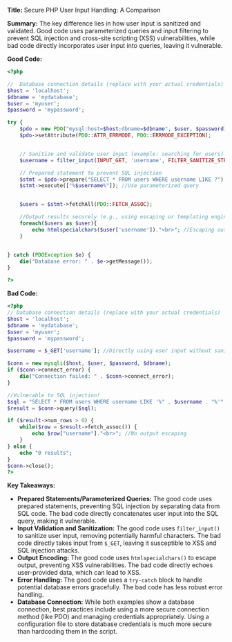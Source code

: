 **Title:** Secure PHP User Input Handling: A Comparison

**Summary:**  The key difference lies in how user input is sanitized and validated.  Good code uses parameterized queries and input filtering to prevent SQL injection and cross-site scripting (XSS) vulnerabilities, while bad code directly incorporates user input into queries, leaving it vulnerable.

**Good Code:**

```php
<?php

//  Database connection details (replace with your actual credentials)
$host = 'localhost';
$dbname = 'mydatabase';
$user = 'myuser';
$password = 'mypassword';

try {
    $pdo = new PDO("mysql:host=$host;dbname=$dbname", $user, $password);
    $pdo->setAttribute(PDO::ATTR_ERRMODE, PDO::ERRMODE_EXCEPTION);


    // Sanitize and validate user input (example: searching for users)
    $username = filter_input(INPUT_GET, 'username', FILTER_SANITIZE_STRING);

    // Prepared statement to prevent SQL injection
    $stmt = $pdo->prepare("SELECT * FROM users WHERE username LIKE ?");
    $stmt->execute(["%$username%"]); //Use parameterized query


    $users = $stmt->fetchAll(PDO::FETCH_ASSOC);

    //Output results securely (e.g., using escaping or templating engine)
    foreach($users as $user){
        echo htmlspecialchars($user['username'])."<br>"; //Escaping output 
    }


} catch (PDOException $e) {
    die("Database error: " . $e->getMessage());
}

?>
```

**Bad Code:**

```php
<?php
// Database connection details (replace with your actual credentials)
$host = 'localhost';
$dbname = 'mydatabase';
$user = 'myuser';
$password = 'mypassword';

$username = $_GET['username']; //Directly using user input without sanitization

$conn = new mysqli($host, $user, $password, $dbname);
if ($conn->connect_error) {
    die("Connection failed: " . $conn->connect_error);
}

//Vulnerable to SQL injection!
$sql = "SELECT * FROM users WHERE username LIKE '%" . $username . "%'"; 
$result = $conn->query($sql);

if ($result->num_rows > 0) {
    while($row = $result->fetch_assoc()) {
        echo $row["username"]."<br>"; //No output escaping
    }
} else {
    echo "0 results";
}
$conn->close();
?>
```


**Key Takeaways:**

* **Prepared Statements/Parameterized Queries:**  The good code uses prepared statements, preventing SQL injection by separating data from SQL code. The bad code directly concatenates user input into the SQL query, making it vulnerable.
* **Input Validation and Sanitization:** The good code uses `filter_input()` to sanitize user input, removing potentially harmful characters. The bad code directly takes input from `$_GET`, leaving it susceptible to XSS and SQL injection attacks.
* **Output Encoding:** The good code uses `htmlspecialchars()` to escape output, preventing XSS vulnerabilities.  The bad code directly echoes user-provided data, which can lead to XSS.
* **Error Handling:** The good code uses a `try-catch` block to handle potential database errors gracefully. The bad code has less robust error handling.
* **Database Connection:** While both examples show a database connection, best practices include using a more secure connection method (like PDO) and managing credentials appropriately.  Using a configuration file to store database credentials is much more secure than hardcoding them in the script.


